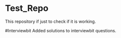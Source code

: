 # Test_Repo
This repository if just to check if it is working.

#Interviewbit
Added solutions to interviewbit questions.
